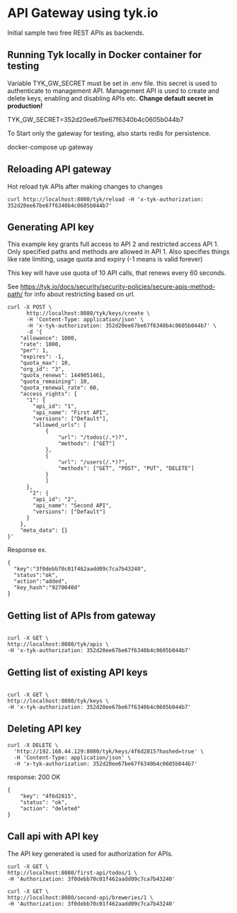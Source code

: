 # API Gateway using tyk.io

Initial sample two free REST APIs as backends. 


## Running Tyk locally in Docker container for testing

Variable TYK_GW_SECRET must be set in .env file. this secret is used to authenticate to management API.
Management API is used to create and delete keys, enabling and disabling APIs etc.
**Change default secret in production!**

  TYK_GW_SECRET=352d20ee67be67f6340b4c0605b044b7


To Start only the gateway for testing, also starts redis for persistence.

  docker-compose up gateway


## Reloading API gateway

Hot reload tyk APIs after making changes to changes

    curl http://localhost:8080/tyk/reload -H 'x-tyk-authorization: 352d20ee67be67f6340b4c0605b044b7'


## Generating API key

This example key grants full access to API 2 and restricted access API 1. Only specified paths and methods are allowed in API 1. Also specifies things like rate limiting, usage quota and expiry (-1 means is valid forever)

This key will have use quota of 10 API calls, that renews every 60 seconds.

See https://tyk.io/docs/security/security-policies/secure-apis-method-path/ for info about restricting based on url.


```
curl -X POST \
      http://localhost:8080/tyk/keys/create \
      -H 'Content-Type: application/json' \
      -H 'x-tyk-authorization: 352d20ee67be67f6340b4c0605b044b7' \
      -d '{
    "allowance": 1000,
    "rate": 1000,
    "per": 1,
    "expires": -1,
    "quota_max": 10,
    "org_id": "3",
    "quota_renews": 1449051461,
    "quota_remaining": 10,
    "quota_renewal_rate": 60,
    "access_rights": {
      "1": {
        "api_id": "1",
        "api_name": "First API",
        "versions": ["Default"],
        "allowed_urls": [
        	{
        		"url": "/todos(/.*)?",
        		"methods": ["GET"]
        	},
        	{
        		"url": "/users(/.*)?",
        		"methods": ["GET", "POST", "PUT", "DELETE"]
        	}
        	]
      },
       "2": {
        "api_id": "2",
        "api_name": "Second API",
        "versions": ["Default"]
      }
    },
    "meta_data": {} 
}'
```

Response ex.

```
{
  "key":"3f0debb70c01f462aadd09c7ca7b43240",
  "status":"ok",
  "action":"added",
  "key_hash":"9270040d"
}
```


## Getting list of APIs from gateway

```

curl -X GET \
http://localhost:8080/tyk/apis \
-H 'x-tyk-authorization: 352d20ee67be67f6340b4c0605b044b7'

```

## Getting list of existing API keys

```

curl -X GET \
http://localhost:8080/tyk/keys \
-H 'x-tyk-authorization: 352d20ee67be67f6340b4c0605b044b7'

```

## Deleting API key

```
curl -X DELETE \
  'http://192.168.44.129:8080/tyk/keys/4f6d2815?hashed=true' \
  -H 'Content-Type: application/json' \
  -H 'x-tyk-authorization: 352d20ee67be67f6340b4c0605b044b7'
```

response: 200 OK

```
{
    "key": "4f6d2815",
    "status": "ok",
    "action": "deleted"
}
```

## Call api with API key

The API key generated is used for authorization for APIs. 
```
curl -X GET \
http://localhost:8080/first-api/todos/1 \
-H 'Authorization: 3f0debb70c01f462aadd09c7ca7b43240'

curl -X GET \
http://localhost:8080/second-api/breweries/1 \
-H 'Authorization: 3f0debb70c01f462aadd09c7ca7b43240' 
```